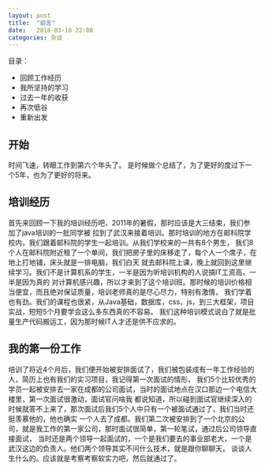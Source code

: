 ```yaml
---
layout: post
title:  "前言"
date:   2018-03-18 22:08
categories: 杂谈
---
```

目录：
- 回顾工作经历
- 我所坚持的学习
- 过去一年的收获
- 再次低谷
- 重新出发

## 开始

时间飞速，转眼工作到第六个年头了。
是时候做个总结了，为了更好的度过下一个5年，也为了更好的将来。

## 培训经历

首先来回顾一下我的培训经历吧，2011年的暑假，那时应该是大三结束，我们参加了java培训的一批同学被
拉到了武汉来接着培训。那时培训的地方在邮科院学校内，我们跟着邮科院的学生一起培训。从我们学校来的一共有8个男生，
我们8个人在邮科院附近租了一个单间，我们把房子里的床移走了，每个人一个席子，在地上打地铺，床头就是一排电脑，我们白天
就去邮科院上课，晚上就回到这里继续学习。我们不是计算机系的学生，一半是因为听培训机构的人说搞IT工资高，一半是因为真的
对计算机感兴趣，所以才来到了这个培训班。那时候的培训价格相当便宜，而且绝对保证质量，培训老师真的是尽心尽力，特别有激情，
我们学着也有劲。我们的课程也很紧，从Java基础，数据库，css，js，到三大框架，项目实战，短短5个月要学会这么多东西真的不容易。
我们这种培训模式说白了就是批量生产代码搬运工，因为那时候IT人才还是供不应求的。

## 我的第一份工作

培训了将近4个月后，我们便开始被安排面试了，我们被包装成有一年工作经验的人，简历上也有我们的实习项目，我记得第一次面试的情形，
我们5个比较优秀的学员一起被安排去一家在成都的公司面试，当时的面试地点在汉口那边一个电信大楼里，第一次面试很激动，面试官问啥我
都说知道，所以碰到面试官继续深入的时候就答不上来了，那次面试后我们5个人中只有一个被面试通过了，我们当时还挺羡慕他的，他也确实
一个人去了成都。我们第二次被安排到了一个北京的公司，就是我工作的第一家公司，那时面试很简单，第一轮笔试，通过后公司领导直接面试，
当时还是两个领导一起面试的，一个是我们要去的事业部老大，一个是武汉这边的负责人。他们两个领导其实不问什么技术，就是跟你聊聊天，
谈谈人生什么的。应该就是考察考察软实力吧，然后就通过了。

